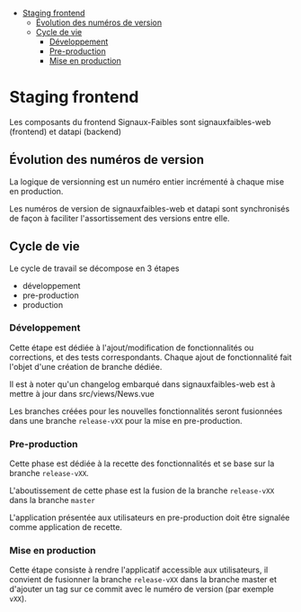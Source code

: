 <!-- START doctoc generated TOC please keep comment here to allow auto update -->
<!-- DON'T EDIT THIS SECTION, INSTEAD RE-RUN doctoc TO UPDATE -->

- [Staging frontend](#staging-frontend)
  - [Évolution des numéros de version](#%C3%A9volution-des-num%C3%A9ros-de-version)
  - [Cycle de vie](#cycle-de-vie)
    - [Développement](#d%C3%A9veloppement)
    - [Pre-production](#pre-production)
    - [Mise en production](#mise-en-production)

<!-- END doctoc generated TOC please keep comment here to allow auto update -->

# Staging frontend

Les composants du frontend Signaux-Faibles sont signauxfaibles-web (frontend) et datapi (backend)

## Évolution des numéros de version

La logique de versionning est un numéro entier incrémenté à chaque mise en production.

Les numéros de version de signauxfaibles-web et datapi sont synchronisés de façon à faciliter l'assortissement des versions entre elle.

## Cycle de vie

Le cycle de travail se décompose en 3 étapes

- développement
- pre-production
- production

### Développement

Cette étape est dédiée à l'ajout/modification de fonctionnalités ou corrections, et des tests correspondants. Chaque ajout de fonctionnalité fait l'objet d'une création de branche dédiée.

Il est à noter qu'un changelog embarqué dans signauxfaibles-web est à mettre à jour dans src/views/News.vue

Les branches créées pour les nouvelles fonctionnalités seront fusionnées dans une branche `release-vXX` pour la mise en pre-production.

### Pre-production

Cette phase est dédiée à la recette des fonctionnalités et se base sur la branche `release-vXX`.

L'aboutissement de cette phase est la fusion de la branche `release-vXX` dans la branche `master`

L'application présentée aux utilisateurs en pre-production doit être signalée comme application de recette.

### Mise en production

Cette étape consiste à rendre l'applicatif accessible aux utilisateurs, il convient de fusionner la branche `release-vXX` dans la branche master et d'ajouter un tag sur ce commit avec le numéro de version (par exemple `vXX`).
